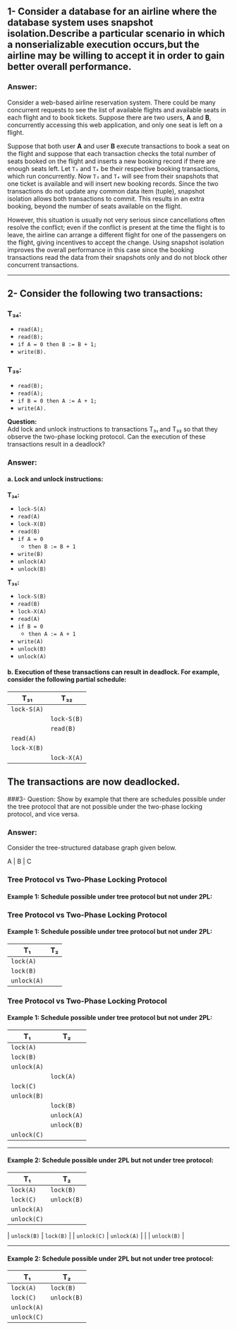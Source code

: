 ## 1- Consider a database for an airline where the database system uses snapshot isolation.Describe a particular scenario in which a nonserializable execution occurs,but the airline may be willing to accept it in order to gain better overall performance.
### Answer:
Consider a web-based airline reservation system. There could be many concurrent requests to see the list of available flights and available seats in each flight and to book tickets. 
Suppose there are two users, **A** and **B**, concurrently accessing this web application, and only one seat is left on a flight.

Suppose that both user **A** and user **B** execute transactions to book a seat on the flight and suppose that each transaction checks the total number of seats booked on the 
flight and inserts a new booking record if there are enough seats left. Let `T₃` and `T₄` be their respective booking transactions, which run concurrently. Now `T₃` and `T₄` will see 
from their snapshots that one ticket is available and will insert new booking records. Since the two transactions do not update any common data item (tuple), snapshot isolation allows both transactions to commit. 
This results in an extra booking, beyond the number of seats available on the flight.

However, this situation is usually not very serious since cancellations often resolve the conflict; even if the conflict is present at the time the flight is to leave,
the airline can arrange a different flight for one of the passengers on the flight, giving incentives to accept the change. Using snapshot isolation improves the overall 
performance in this case since the booking transactions read the data from their snapshots only and do not block other concurrent transactions.

---
## 2- Consider the following two transactions:

### T₃₄:
- `read(A);`
- `read(B);`
- `if A = 0 then B := B + 1;`
- `write(B).`

### T₃₅:
- `read(B);`
- `read(A);`
- `if B = 0 then A := A + 1;`
- `write(A).`

**Question:**  
Add lock and unlock instructions to transactions T₃₁ and T₃₂ so that they observe the two-phase locking protocol. Can the execution of these transactions result in a deadlock?

### Answer:

#### a. Lock and unlock instructions:

**T₃₄:**
- `lock-S(A)`
- `read(A)`
- `lock-X(B)`
- `read(B)`
- `if A = 0`
  - `then B := B + 1`
- `write(B)`
- `unlock(A)`
- `unlock(B)`

**T₃₅:**
- `lock-S(B)`
- `read(B)`
- `lock-X(A)`
- `read(A)`
- `if B = 0`
  - `then A := A + 1`
- `write(A)`
- `unlock(B)`
- `unlock(A)`

#### b. Execution of these transactions can result in deadlock. For example, consider the following partial schedule:

| **T₃₁**          | **T₃₂**          |
|-------------------|------------------|
| `lock-S(A)`       |                  |
|                   |  `lock-S(B)`     |
|                   |  `read(B)`       |
| `read(A)`         |                  |
| `lock-X(B)`       |                  |
|                   | `lock-X(A)`      |

**The transactions are now deadlocked.**
---
###3- Question:
Show by example that there are schedules possible under the tree protocol that are not possible under the two-phase locking protocol, and vice versa.

### Answer:
Consider the tree-structured database graph given below.

 A
 |
 B
 |
 C
### Tree Protocol vs Two-Phase Locking Protocol


#### Example 1: Schedule possible under tree protocol but not under 2PL:

### Tree Protocol vs Two-Phase Locking Protocol

#### Example 1: Schedule possible under tree protocol but not under 2PL:

| **T₁**          | **T₂**          |
|------------------|-----------------|
| `lock(A)`       |                 |
| `lock(B)`       |                 |
| `unlock(A)`     |                 |
### Tree Protocol vs Two-Phase Locking Protocol

#### Example 1: Schedule possible under tree protocol but not under 2PL:

| **T₁**          | **T₂**          |
|------------------|-----------------|
| `lock(A)`       |                 |
| `lock(B)`       |                 |
| `unlock(A)`     |                 |
|                 | `lock(A)`       |
| `lock(C)`       |                 |
| `unlock(B)`     |                 |
|                 | `lock(B)`       |
|                 | `unlock(A)`     |
|                 | `unlock(B)`     |
|  `unlock(C)`    |                 |

---

#### Example 2: Schedule possible under 2PL but not under tree protocol:

| **T₁**          | **T₂**          |
|------------------|-----------------|
| `lock(A)`       | `lock(B)`       |
| `lock(C)`       | `unlock(B)`     |
| `unlock(A)`     |                 |
| `unlock(C)`     |                 |

| `unlock(B)`     | `lock(B)`       |
| `unlock(C)`     | `unlock(A)`     |
|                 | `unlock(B)`     |

---

#### Example 2: Schedule possible under 2PL but not under tree protocol:

| **T₁**          | **T₂**          |
|------------------|-----------------|
| `lock(A)`       | `lock(B)`       |
| `lock(C)`       | `unlock(B)`     |
| `unlock(A)`     |                 |
| `unlock(C)`     |                 |


